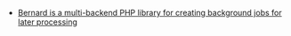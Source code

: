 - [Bernard is a multi-backend PHP library for creating background jobs for later processing](https://github.com/bernardphp/bernard)
